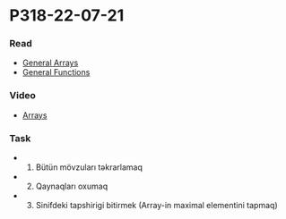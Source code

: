 # P318-22-07-21

### Read

* [General Arrays](https://www.tutorialspoint.com/computer_programming/computer_programming_arrays.htm)
* [General Functions](https://www.tutorialspoint.com/computer_programming/computer_programming_functions.htm)

### Video
* [Arrays](https://www.youtube.com/watch?v=OnPP5xDmFv0)


### Task

* 1. Bütün mövzuları təkrarlamaq
* 2. Qaynaqları oxumaq
* 3. Sinifdeki tapshirigi bitirmek (Array-in maximal elementini tapmaq)
